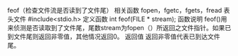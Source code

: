 feof（检查文件流是否读到了文件尾）
相关函数
fopen，fgetc，fgets，fread
表头文件
#include<stdio.h>
定义函数
int feof(FILE * stream);
函数说明
feof()用来侦测是否读取到了文件尾，尾数stream为fopen（）所返回之文件指针。如果已到文件尾则返回非零值，其他情况返回0。
返回值
返回非零值代表已到达文件尾。